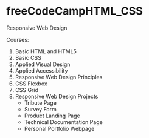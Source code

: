 # freeCodeCampHTML_CSS

Responsive Web Design

Courses:

1. Basic HTML and HTML5
2. Basic CSS
3. Applied Visual Design
4. Applied Accessibility
5. Responsive Web Design Principles
6. CSS Flexbox
7. CSS Grid
8. Responsive Web Design Projects
   - Tribute Page
   - Survey Form
   - Product Landing Page
   - Technical Documentation Page
   - Personal Portfolio Webpage

